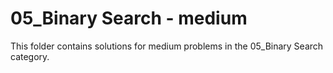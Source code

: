 # 05_Binary Search - medium
This folder contains solutions for medium problems in the 05_Binary Search category.
